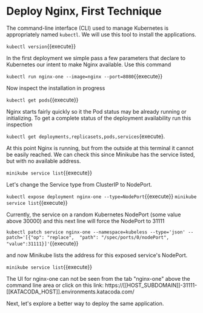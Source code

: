 # Deploy Nginx, First Technique #

The command-line interface (CLI) used to manage Kubernetes is appropriately named `kubectl`. We will use this tool to install the applications.

`kubectl version`{{execute}}

In the first deployment we simple pass a few parameters that declare to Kubernetes our intent to make Nginx available. Use this command

`kubectl run nginx-one --image=nginx --port=8080`{{execute}}

Now inspect the installation in progress

`kubectl get pods`{{execute}}

Nginx starts fairly quickly so it the Pod status may be already running or initializing. To get a complete status of the deployment availability run this inspection

`kubectl get deployments,replicasets,pods,services`{execute}.

At this point Nginx is running, but from the outside at this terminal it cannot be easily reached. We can check this since Minikube has the service listed, but with no available address.

`minikube service list`{{execute}}

Let's change the Service type from ClusterIP to NodePort.

`kubectl expose deployment nginx-one --type=NodePort`{{execute}}
`minikube service list`{{execute}}

Currently, the service on a random Kubernetes NodePort (some value above 30000) and this next line will force the NodePort to 31111

`kubectl patch service nginx-one --namespace=kubeless --type='json' --patch='[{"op": "replace",  "path": "/spec/ports/0/nodePort", "value":31111}]'`{{execute}}

and now Minikube lists the address for this exposed service's NodePort.

`minikube service list`{{execute}}

The UI for nginx-one can not be seen from the tab "nginx-one" above the command line area or click on this link: https://[[HOST_SUBDOMAIN]]-31111-[[KATACODA_HOST]].environments.katacoda.com/

Next, let's explore a better way to deploy the same application.